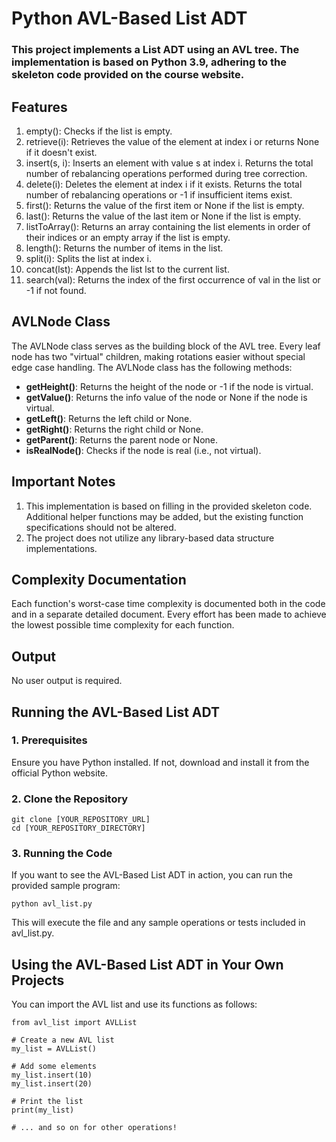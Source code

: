 # Python AVL-Based List ADT

### This project implements a List ADT using an AVL tree. The implementation is based on Python 3.9, adhering to the skeleton code provided on the course website.

## Features
1. empty(): Checks if the list is empty.
2. retrieve(i): Retrieves the value of the element at index i or returns None if it doesn't exist.
3. insert(s, i): Inserts an element with value s at index i. Returns the total number of rebalancing operations performed during tree correction.
4. delete(i): Deletes the element at index i if it exists. Returns the total number of rebalancing operations or -1 if insufficient items exist.
5. first(): Returns the value of the first item or None if the list is empty.
6. last(): Returns the value of the last item or None if the list is empty.
7. listToArray(): Returns an array containing the list elements in order of their indices or an empty array if the list is empty.
8. length(): Returns the number of items in the list.
9. split(i): Splits the list at index i.
10. concat(lst): Appends the list lst to the current list.
11. search(val): Returns the index of the first occurrence of val in the list or -1 if not found.

## AVLNode Class
The AVLNode class serves as the building block of the AVL tree. Every leaf node has two "virtual" children, making rotations easier without special edge case handling. The AVLNode class has the following methods:

 - **getHeight()**: Returns the height of the node or -1 if the node is virtual.
- **getValue()**: Returns the info value of the node or None if the node is virtual.
- **getLeft()**: Returns the left child or None.
- **getRight()**: Returns the right child or None.
- **getParent()**: Returns the parent node or None.
- **isRealNode()**: Checks if the node is real (i.e., not virtual).

## Important Notes
1. This implementation is based on filling in the provided skeleton code. Additional helper functions may be added, but the existing function specifications should not be altered.
2. The project does not utilize any library-based data structure implementations.

## Complexity Documentation
Each function's worst-case time complexity is documented both in the code and in a separate detailed document. Every effort has been made to achieve the lowest possible time complexity for each function.

## Output
No user output is required.


## Running the AVL-Based List ADT
### 1. Prerequisites
Ensure you have Python installed. If not, download and install it from the official Python website.

### 2. Clone the Repository
```
git clone [YOUR_REPOSITORY_URL]
cd [YOUR_REPOSITORY_DIRECTORY]
```
### 3. Running the Code
If you want to see the AVL-Based List ADT in action, you can run the provided sample program:
```
python avl_list.py
```
This will execute the file and any sample operations or tests included in avl_list.py.

## Using the AVL-Based List ADT in Your Own Projects
You can import the AVL list and use its functions as follows:
```
from avl_list import AVLList

# Create a new AVL list
my_list = AVLList()

# Add some elements
my_list.insert(10)
my_list.insert(20)

# Print the list
print(my_list)

# ... and so on for other operations!
```
